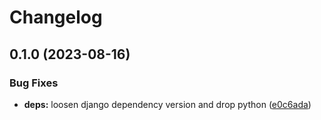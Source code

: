 # Changelog

## 0.1.0 (2023-08-16)


### Bug Fixes

* **deps:** loosen django dependency version and drop python ([e0c6ada](https://github.com/acdh-oeaw/apis-override-select2js/commit/e0c6adaa3f295c51877c5a92563403f1b4e82f8c))
